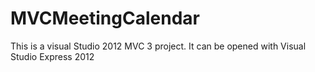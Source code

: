 MVCMeetingCalendar
==================
This is a visual Studio 2012 MVC 3 project. It can be opened with Visual Studio Express 2012 
